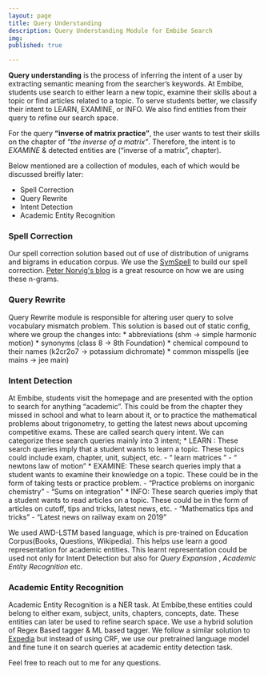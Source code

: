 ```yaml
---
layout: page
title: Query Understanding
description: Query Understanding Module for Embibe Search
img: 
published: true

---
```


**Query understanding** is the process of inferring the intent of a user by extracting semantic meaning from the searcher’s keywords. At Embibe, students use search to either learn a new topic, examine their skills about a topic or find articles related to a topic. To serve students better, we classify their intent to LEARN, EXAMINE, or INFO. We also find entities from their query to refine our search space.

For the query **“inverse of matrix practice”**, the user wants to test their skills on the chapter of *“the inverse of a matrix”*. Therefore, the intent is to *EXAMINE* & detected entities are (“inverse of a matrix”, chapter).

Below mentioned are a collection of modules, each of which would be discussed breifly later:
* Spell Correction
* Query Rewrite
* Intent Detection
* Academic Entity Recognition


### Spell Correction
Our spell correction solution based out of use of distribution of unigrams and bigrams in education corpus. We use the [SymSpell](https://github.com/wolfgarbe/SymSpell) to build our spell correction. [Peter Norvig's blog](https://norvig.com/spell-correct.html) is a great resource on how we are using these n-grams.

### Query Rewrite
Query Rewrite module is responsible for altering user query to solve vocabulary mismatch problem. This solution is based out of static config, where we group the changes into:
    * abbreviations (shm → simple harmonic motion)
    * synonyms (class 8 → 8th Foundation)
    * chemical compound to their names (k2cr2o7 → potassium dichromate)
    * common misspells (jee mains → jee main)

### Intent Detection
At Embibe, students visit the homepage and are presented with the option to search for anything “academic”. This could be from the chapter they missed in school and what to learn about it, or to practice the mathematical problems about trigonometry, to getting the latest news about upcoming competitive exams. These are called search query intent. We can categorize these search queries mainly into 3 intent;
    * LEARN : These search queries imply that a student wants to learn a topic. These topics could include exam, chapter, unit, subject, etc. 
        - “ learn matrices ”
        - “ newtons law of motion”
    * EXAMINE: These search queries imply that a student wants to examine their knowledge on a topic. These could be in the form of taking tests or practice problem.
        - “Practice problems on inorganic chemistry”
        - “Sums on integration”
    * INFO: These search queries imply that a student wants to read articles on a topic. These could be in the form of articles on cutoff, tips and tricks, latest news, etc.
        - “Mathematics tips and tricks”
        - “Latest news on railway exam on 2019” 


We used AWD-LSTM based language, which is pre-trained on Education Corpus(Books, Questions, Wikipedia). This helps use learn a good representation for academic entities. This learnt representation could be used not only for Intent Detection but also for *Query Expansion* , *Academic Entity Recognition* etc.   

### Academic Entity Recognition
Academic Entity Recognition is a NER task. At Embibe,these entities could belong to either exam, subject, units, chapters, concepts, date. These entities can later be used to refine search space. We use a hybrid solution of Regex Based tagger & ML based tagger. We follow a similar solution to [Expedia](https://www.semanticscholar.org/paper/Named-Entity-Recognition-in-Travel-Related-Search-Cowan-Zethelius/2da40f5dda818aea7cca17affa976735c0452cb6) but instead of using CRF, we use our pretrained language model and fine tune it on search queries at academic entity detection task.


Feel free to reach out to me for any questions.




